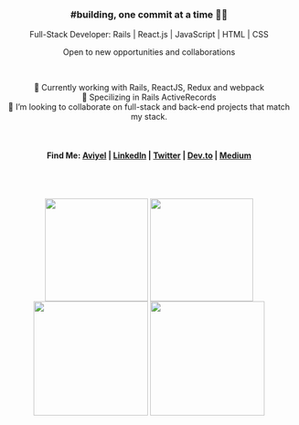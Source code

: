 <div align="center">
  <h3 id="-building-one-commit-at-a-time-">#building, one commit at a time 🧑‍💻</h3>
  <p>Full-Stack Developer: Rails | React.js | JavaScript | HTML | CSS</p>
  <p>Open to new opportunities and collaborations</p>
  <br>
  <p>
    🔭 Currently working with Rails, ReactJS, Redux and webpack<br>
    🌱 Specilizing in Rails ActiveRecords<br>
    👯 I’m looking to collaborate on full-stack and back-end projects that match my stack.<br>
  </p>
  <br>
  <h4>Find Me:
    <a href="https://aviyel.com/@eapenzacharias">Aviyel</a> | <a href="https://de.linkedin.com/in/eapenzac">LinkedIn</a> | 
    <a href="https://twitter.com/eapenzac">Twitter</a> | 
    <a href="https://dev.to/eapenzac">Dev.to</a> | <a href="https://eapenzac.medium.com/">Medium</a>
  </h4>
  <br>
  <br>
  <p align="center">
    <img height="180" align="center" src="https://github-readme-stats.vercel.app/api?username=eapenzacharias&show_icons=true&theme=dark">
    <img height="180" align="center" src="https://github-readme-stats.vercel.app/api/top-langs/?username=eapenzacharias&layout=compact&theme=dark">
    <img height="200" align="center" src="https://github-readme-stats.vercel.app/api/top-langs/?username=eapenzacharias&theme=dark&layout=compact">
    <img height="200" align="center" src="https://streak-stats.demolab.com?user=eapenzacharias&theme=dark&mode=weekly">
  </p>
</div>
<!--
**eapenzacharias/eapenzacharias** is a ✨ _special_ ✨ repository because its `README.md` (this file) appears on your GitHub profile.

Here are some ideas to get you started:


- 🌱 I’m currently learning ...
- 👯 I’m looking to collaborate on ...
- 🤔 I’m looking for help with ...
- 💬 Ask me about ...
- 📫 How to reach me: ...
- 😄 Pronouns: ...
- ⚡ Fun fact: ...
-->
- 🔭 Currently working on HTML, CSS, JavaScript, C, webpack and Ruby on Rails
- 🌱 Learning REACT & Redux
- 👯 I’m looking to collaborate on full-stack and front-end projects that match my stack.


